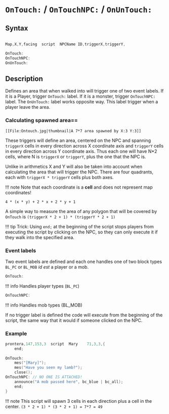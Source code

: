 # `OnTouch:` / `OnTouchNPC:` / `OnUnTouch:`

## Syntax

```c

Map,X,Y,facing	script	NPCName	ID,triggerX,triggerY,

OnTouch:
OnTouchNPC:
OnUnTouch:
```

## Description

Defines an area that when walked into will trigger one of two event labels. If it is a Player, trigger `OnTouch:` label. If it is a monster, trigger `OnTouchNPC:` label.
The `OnUnTouch:` label works opposite way. This label trigger when a player leave the area.

### Calculating spawned area==

`[[File:Ontouch.jpg|thumbnail|A 7*7 area spawned by X:3 Y:3]]`

These triggers will define an area, centered on the NPC and spanning `triggerX` cells in every direction across X coordinate axis and `triggerY` cells in every direction across Y coordinate axis. Thus each one will have N*2 cells, where N is `triggerX` or `triggerY`, plus the one that the NPC is.

Unlike in arithmetics X and Y will also be taken into account when calculating the area that will trigger the NPC. There are four quadrants, each with `triggerX * triggerY` cells plus both axes.

!!! note
	Note that each coordinate is a **cell** and does not represent map coordinates!

```
4 * (x * y) + 2 * x + 2 * y + 1
```

A simple way to measure the area of any polygon that will be covered by `OnTouch` is `(triggerX * 2 + 1) * (triggerY * 2 + 1)`

!!! tip
	Trick: Using `end;` at the beginning of the script stops players from executing the script by clicking on the NPC, so they can only execute it if they walk into the specified area.

### Event labels

Two event labels are defined and each one handles one of two block types `BL_PC` or `BL_MOB` <i>id est</i> a player or a mob.

```c
OnTouch:
```

!!! info
	Handles player types (`BL_PC`)

```c
OnTouchNPC:
```

!!! info
	Handles mob types (BL_MOB)

If no trigger label is defined the code will execute from the beginning of the script, the same way that it would if someone clicked on the NPC.

### Example

```c
prontera,147,153,3	script	Mary	71,3,3,{
	end;
 
OnTouch:
	mes("[Mary]");
	mes("Have you seen my lamb?");
	close();
OnTouchNPC: // NO ONE IS ATTACHED!
	announce("A mob passed here", bc_blue | bc_all);
	end;
}
```

!!! note
	This script will spawn 3 cells in each direction plus a cell in the center.
	```
	(3 * 2 + 1) * (3 * 2 + 1) =
	7*7 = 49
	```
